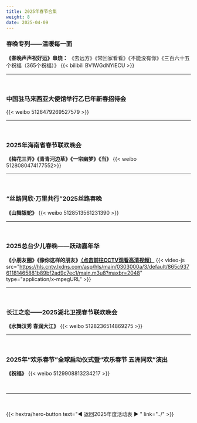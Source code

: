 ```yaml
---
title: 2025年春节合集
weight: 8
date: 2025-04-09
---
```


### 春晚专列——温暖每一面
**《春晚声声祝好运》串烧：** 《去远方》《常回家看看》《不能没有你》《三百六十五个祝福（365个祝福）》
{{< bilibili BV1WGdNYiECU >}}
<br>
<hr>
<br>

### 中国驻马来西亚大使馆举行乙巳年新春招待会
{{< weibo 5126479269527579 >}}
<br>
<hr>
<br>

### 2025年海南省春节联欢晚会
**《梅花三弄》《青青河边草》《一帘幽梦》《当》**
{{< weibo 5128080474177552>}}
<br>
<hr>
<br>

### “丝路同欣·万里共行”2025丝路春晚
**《山舞银蛇》**
{{< weibo 5128513561231390 >}}
<br>
<hr>
<br>

### 2025总台少儿春晚——跃动嘉年华
**《小朋友圈》《像你这样的朋友》[（点击前往CCTV观看高清视频）](https://tv.cctv.com/2025/01/29/VIDEOzIQduliknS5MLvzOxEn250129.shtml)**
{{< video-js src="https://hls.cntv.lxdns.com/asp/hls/main/0303000a/3/default/865c93761181465881b89bf2ad9c7ec1/main.m3u8?maxbr=2048" type="application/x-mpegURL" >}}
<br>
<hr>
<br>

### 长江之恋——2025湖北卫视春节联欢晚会
**《水舞汉秀 春润大江》**
{{< weibo 5128236514869275 >}}
<br>
<hr>
<br>

### 2025年“欢乐春节”全球启动仪式暨“欢乐春节 五洲同欢”演出
**《祝福》**
{{< weibo 5129908813234217 >}}

<br>
<hr>
<br>

{{< hextra/hero-button text="◀ 返回2025年度活动表 ▶ " link="../" >}}